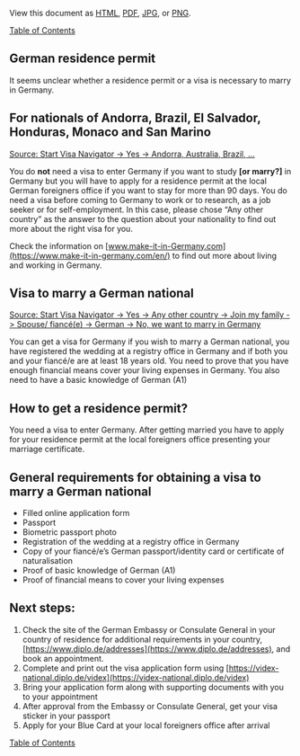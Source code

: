 View this document as [HTML](German-Residence-Permit.html), [PDF](German-Residence-Permit.pdf), [JPG](German-Residence-Permit.jpeg), or [PNG](German-Residence-Permit.png).

[Table of Contents](Readme.md)

German residence permit
-

It seems unclear whether a residence permit or a visa is necessary to marry in Germany.

For nationals of Andorra, Brazil, El Salvador, Honduras, Monaco and San Marino
-

[Source: Start Visa Navigator -> Yes -> Andorra, Australia, Brazil, ... ](https://digital.diplo.de/navigator/en/visa#/vib)

You do **not** need a visa to enter Germany if you want to study **[or marry?]** in Germany but you will have to apply for a residence permit at the local German foreigners office if you want to stay for more than 90 days. You do need a visa before coming to Germany to work or to research, as a job seeker or for self-employment. In this case, please chose “Any other country” as the answer to the question about your nationality to find out more about the right visa for you.

Check the information on [www.make-it-in-Germany.com](https://www.make-it-in-germany.com/en/) to find out more about living and working in Germany.

Visa to marry a German national
-

[Source: Start Visa Navigator -> Yes -> Any other country -> Join my family -> Spouse/ fiancé(e) -> German -> No, we want to marry in Germany](https://digital.diplo.de/navigator/en/visa#/vib)

You can get a visa for Germany if you wish to marry a German national, you have registered the wedding at a registry office in Germany and if both you and your fiancé/e are at least 18 years old. You need to prove that you have enough financial means cover your living expenses in Germany. You also need to have a basic knowledge of German (A1)

How to get a residence permit?
-

You need a visa to enter Germany. After getting married you have to apply for your residence permit at the local foreigners office presenting your marriage certificate.

General requirements for obtaining a visa to marry a German national
-

* Filled online application form
* Passport
* Biometric passport photo
* Registration of the wedding at a registry office in Germany
* Copy of your fiancé/e’s German passport/identity card or certificate of naturalisation
* Proof of basic knowledge of German (A1)
* Proof of financial means to cover your living expenses

Next steps:
-

1. Check the site of the German Embassy or Consulate General in your country of residence for additional requirements in your country, [https://www.diplo.de/addresses](https://www.diplo.de/addresses), and book an appointment.
2. Complete and print out the visa application form using [https://videx-national.diplo.de/videx](https://videx-national.diplo.de/videx)
3. Bring your application form along with supporting documents with you to your appointment
4. After approval from the Embassy or Consulate General, get your visa sticker in your passport
5. Apply for your Blue Card at your local foreigners office after arrival

[Table of Contents](Readme.md)

